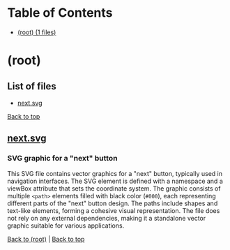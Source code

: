 # Table of Contents

- [(root) (1 files)](#root)
# (root)

## List of files

- [next.svg](#nextsvg)

[Back to top](#table-of-contents)

## [next.svg](next.svg)

### SVG graphic for a "next" button

This SVG file contains vector graphics for a "next" button, typically used in navigation interfaces. The SVG element is defined with a namespace and a viewBox attribute that sets the coordinate system. The graphic consists of multiple `<path>` elements filled with black color (`#000`), each representing different parts of the "next" button design. The paths include shapes and text-like elements, forming a cohesive visual representation. The file does not rely on any external dependencies, making it a standalone vector graphic suitable for various applications.

[Back to (root)](#root) | [Back to top](#table-of-contents)

